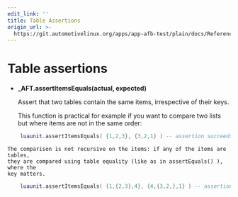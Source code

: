 ```yaml
---
edit_link: ''
title: Table Assertions
origin_url: >-
  https://git.automotivelinux.org/apps/app-afb-test/plain/docs/Reference/LuaUnitAssertionFunctions/6_TableAssertions.md?h=master
---
```


<!-- WARNING: This file is generated by fetch_docs.js using /home/boron/Documents/AGL/docs-webtemplate/site/_data/tocs/apis_services/master/app-afb-test-developer-guides-api-services-book.yml -->

# Table assertions

* **_AFT.assertItemsEquals(actual, expected)**

    Assert that two tables contain the same items, irrespective of their keys.

    This function is practical for example if you want to compare two lists but
    where items are not in the same order:

```lua
    luaunit.assertItemsEquals( {1,2,3}, {3,2,1} ) -- assertion succeeds
```
    The comparison is not recursive on the items: if any of the items are tables,
    they are compared using table equality (like as in assertEquals() ), where the
    key matters.

```lua
    luaunit.assertItemsEquals( {1,{2,3},4}, {4,{3,2,},1} ) -- assertion fails because {2,3} ~= {3,2}
```
